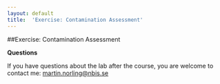 ```yaml
---
layout: default
title:  'Exercise: Contamination Assessment'
---
```


##Exercise: Contamination Assessment

**Questions**

If you have questions about the lab after the course, you are welcome to contact me: martin.norling@nbis.se
